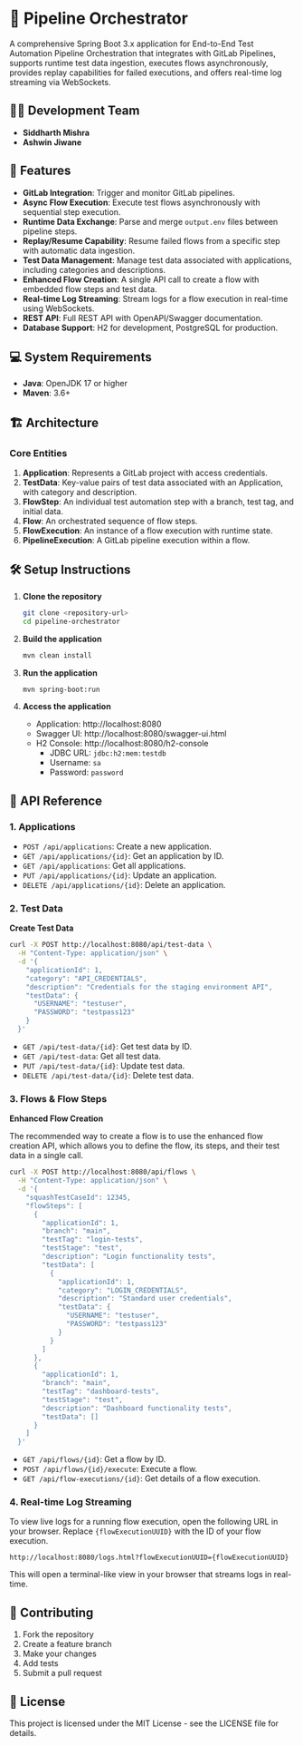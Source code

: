 # 🚀 Pipeline Orchestrator

A comprehensive Spring Boot 3.x application for End-to-End Test Automation Pipeline Orchestration that integrates with GitLab Pipelines, supports runtime test data ingestion, executes flows asynchronously, provides replay capabilities for failed executions, and offers real-time log streaming via WebSockets.

## 🧑‍💻 Development Team

- **Siddharth Mishra**
- **Ashwin Jiwane**

## 🚀 Features

- **GitLab Integration**: Trigger and monitor GitLab pipelines.
- **Async Flow Execution**: Execute test flows asynchronously with sequential step execution.
- **Runtime Data Exchange**: Parse and merge `output.env` files between pipeline steps.
- **Replay/Resume Capability**: Resume failed flows from a specific step with automatic data ingestion.
- **Test Data Management**: Manage test data associated with applications, including categories and descriptions.
- **Enhanced Flow Creation**: A single API call to create a flow with embedded flow steps and test data.
- **Real-time Log Streaming**: Stream logs for a flow execution in real-time using WebSockets.
- **REST API**: Full REST API with OpenAPI/Swagger documentation.
- **Database Support**: H2 for development, PostgreSQL for production.

## 💻 System Requirements

- **Java**: OpenJDK 17 or higher
- **Maven**: 3.6+

## 🏗 Architecture

### Core Entities

1.  **Application**: Represents a GitLab project with access credentials.
2.  **TestData**: Key-value pairs of test data associated with an Application, with category and description.
3.  **FlowStep**: An individual test automation step with a branch, test tag, and initial data.
4.  **Flow**: An orchestrated sequence of flow steps.
5.  **FlowExecution**: An instance of a flow execution with runtime state.
6.  **PipelineExecution**: A GitLab pipeline execution within a flow.

## 🛠 Setup Instructions

1.  **Clone the repository**
    ```bash
    git clone <repository-url>
    cd pipeline-orchestrator
    ```

2.  **Build the application**
    ```bash
    mvn clean install
    ```

3.  **Run the application**
    ```bash
    mvn spring-boot:run
    ```

4.  **Access the application**
    -   Application: http://localhost:8080
    -   Swagger UI: http://localhost:8080/swagger-ui.html
    -   H2 Console: http://localhost:8080/h2-console
        -   JDBC URL: `jdbc:h2:mem:testdb`
        -   Username: `sa`
        -   Password: `password`

## 📖 API Reference

### 1. Applications

-   `POST /api/applications`: Create a new application.
-   `GET /api/applications/{id}`: Get an application by ID.
-   `GET /api/applications`: Get all applications.
-   `PUT /api/applications/{id}`: Update an application.
-   `DELETE /api/applications/{id}`: Delete an application.

### 2. Test Data

**Create Test Data**

```bash
curl -X POST http://localhost:8080/api/test-data \
  -H "Content-Type: application/json" \
  -d '{
    "applicationId": 1,
    "category": "API_CREDENTIALS",
    "description": "Credentials for the staging environment API",
    "testData": {
      "USERNAME": "testuser",
      "PASSWORD": "testpass123"
    }
  }'
```

-   `GET /api/test-data/{id}`: Get test data by ID.
-   `GET /api/test-data`: Get all test data.
-   `PUT /api/test-data/{id}`: Update test data.
-   `DELETE /api/test-data/{id}`: Delete test data.

### 3. Flows & Flow Steps

**Enhanced Flow Creation**

The recommended way to create a flow is to use the enhanced flow creation API, which allows you to define the flow, its steps, and their test data in a single call.

```bash
curl -X POST http://localhost:8080/api/flows \
  -H "Content-Type: application/json" \
  -d '{
    "squashTestCaseId": 12345,
    "flowSteps": [
      {
        "applicationId": 1,
        "branch": "main",
        "testTag": "login-tests",
        "testStage": "test",
        "description": "Login functionality tests",
        "testData": [
          {
            "applicationId": 1,
            "category": "LOGIN_CREDENTIALS",
            "description": "Standard user credentials",
            "testData": {
              "USERNAME": "testuser",
              "PASSWORD": "testpass123"
            }
          }
        ]
      },
      {
        "applicationId": 1,
        "branch": "main",
        "testTag": "dashboard-tests",
        "testStage": "test",
        "description": "Dashboard functionality tests",
        "testData": []
      }
    ]
  }'
```

-   `GET /api/flows/{id}`: Get a flow by ID.
-   `POST /api/flows/{id}/execute`: Execute a flow.
-   `GET /api/flow-executions/{id}`: Get details of a flow execution.

### 4. Real-time Log Streaming

To view live logs for a running flow execution, open the following URL in your browser. Replace `{flowExecutionUUID}` with the ID of your flow execution.

`http://localhost:8080/logs.html?flowExecutionUUID={flowExecutionUUID}`

This will open a terminal-like view in your browser that streams logs in real-time.

## 🤝 Contributing

1.  Fork the repository
2.  Create a feature branch
3.  Make your changes
4.  Add tests
5.  Submit a pull request

## 📄 License

This project is licensed under the MIT License - see the LICENSE file for details.